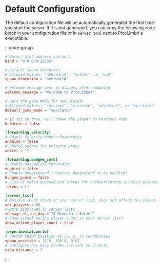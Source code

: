 # Default Configuration

The default configuration file will be automatically generated the first time you start the server.
If it is not generated, you can copy the following code block in your configuration file or in `server.toml` next to PicoLimbo's executable.

:::code-group
```toml [server.toml]
# Server bind address and port
bind = "0.0.0.0:25565"

# Default spawn dimension
# Allowed values: "overworld", "nether", or "end"
spawn_dimension = "overworld"

# Welcome message sent to players after spawning
welcome_message = "Welcome to PicoLimbo!"

# Sets the game mode for new players
# Allowed values: "survival", "creative", "adventure", or "spectator"
default_game_mode = "spectator"

# If set to true, will spawn the player in hardcode mode
hardcore = false

[forwarding.velocity]
# Enable Velocity Modern Forwarding
enabled = false
# Shared secret for Velocity proxy
secret = ""

[forwarding.bungee_cord]
# Enable BungeeCord forwarding
enabled = false
# Enable BungeeGuard (requires BungeeCord to be enabled)
bungee_guard = false
# List of valid BungeeGuard tokens for authenticating incoming players
tokens = []

[server_list]
# Maximum count shown in your server list, does not affect the player limit
max_players = 20
# MOTD displayed in server lists
message_of_the_day = "A Minecraft Server"
# Show actual online player count in your server list?
show_online_player_count = true

[experimental.world]
# Custom spawn position as [x, y, z] coordinates
spawn_position = [0.0, 320.0, 0.0]
# Configure how many chunks are sent to clients
view_distance = 2
```
:::
